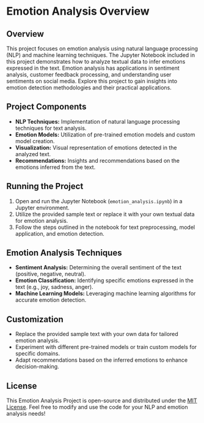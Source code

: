 # Emotion Analysis Overview

## Overview

This project focuses on emotion analysis using natural language processing (NLP) and machine learning techniques. The Jupyter Notebook included in this project demonstrates how to analyze textual data to infer emotions expressed in the text. Emotion analysis has applications in sentiment analysis, customer feedback processing, and understanding user sentiments on social media. Explore this project to gain insights into emotion detection methodologies and their practical applications.

## Project Components

- **NLP Techniques:** Implementation of natural language processing techniques for text analysis.
- **Emotion Models:** Utilization of pre-trained emotion models and custom model creation.
- **Visualization:** Visual representation of emotions detected in the analyzed text.
- **Recommendations:** Insights and recommendations based on the emotions inferred from the text.

## Running the Project

1. Open and run the Jupyter Notebook (`emotion_analysis.ipynb`) in a Jupyter environment.
2. Utilize the provided sample text or replace it with your own textual data for emotion analysis.
3. Follow the steps outlined in the notebook for text preprocessing, model application, and emotion detection.

## Emotion Analysis Techniques

- **Sentiment Analysis:** Determining the overall sentiment of the text (positive, negative, neutral).
- **Emotion Classification:** Identifying specific emotions expressed in the text (e.g., joy, sadness, anger).
- **Machine Learning Models:** Leveraging machine learning algorithms for accurate emotion detection.

## Customization

- Replace the provided sample text with your own data for tailored emotion analysis.
- Experiment with different pre-trained models or train custom models for specific domains.
- Adapt recommendations based on the inferred emotions to enhance decision-making.

## License

This Emotion Analysis Project is open-source and distributed under the [MIT License](LICENSE). Feel free to modify and use the code for your NLP and emotion analysis needs!
